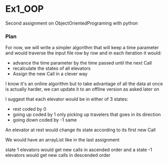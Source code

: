 # Ex1_OOP
Second assignment on ObjectOrientedPrograming with python

### Plan
For now, we will write a simpler algorithm that will keep a time parameter
and would traverse the input file row by row and in each iteration it would:
+ advance the time parameter by the time passed until the next Call
+ recalculate the states of all elevators
+ Assign the new Call in a clever way

I know it's an online algorithm but to take advantage of all the data at once is
actually harder, we can update it to an offline version as asked later on

I suggest that each elevator would be in either of 3 states:
+ rest coded by 0
+ going up coded by 1      only picking up travelers that goes in its direction
+ going down coded by -1    same

An elevator at rest would change its state according to its first new Call

We would have an arrayList like in the last assignment

state 1 elevators would get new calls in ascended order and a
 state -1 elevators would get new calls in descended order
